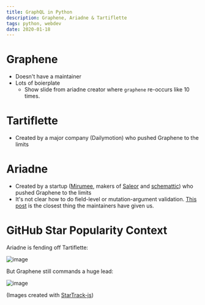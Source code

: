 ```yaml
---
title: GraphQL in Python
description: Graphene, Ariadne & Tartiflette
tags: python, webdev
date: 2020-01-18
---
```


# Graphene

- Doesn't have a maintainer
- Lots of boierplate
    - Show slide from ariadne creator where `graphene` re-occurs like 10 times.


# Tartiflette

- Created by a major company (Dailymotion) who pushed Graphene to the limits


# Ariadne

- Created by a startup ([Mirumee](https://mirumee.com/), makers of [Saleor](https://saleor.io/) and [schemattic](https://schemattic.io/)) who pushed Graphene to the limits
- It's not clear how to do field-level or mutation-argument validation. [This post](https://spectrum.chat/ariadne/general/arguments~059184fe-5bc1-478e-8890-2c4f1b86b7ee?m=MTU3Njg2NjkzNDIyMA==) is the closest thing the maintainers have given us.


# GitHub Star Popularity Context

Ariadne is fending off Tartiflette:

![image](/img/tartiflette-vs-ariadne.png)

But Graphene still commands a huge lead:

![image](/img/tartiflette-vs-ariadne-vs-graphene.png)

(Images created with [StarTrack-js](https://seladb.github.io/StarTrack-js/))
